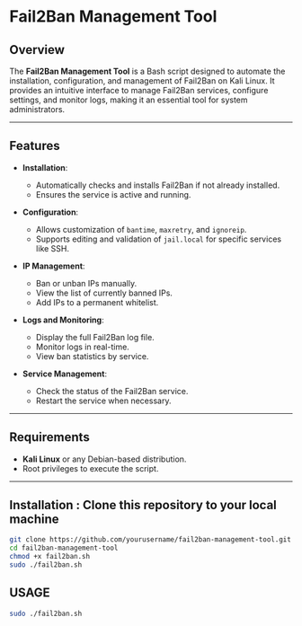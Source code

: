 # Fail2Ban Management Tool

## Overview
The **Fail2Ban Management Tool** is a Bash script designed to automate the installation, configuration, and management of Fail2Ban on Kali Linux. It provides an intuitive interface to manage Fail2Ban services, configure settings, and monitor logs, making it an essential tool for system administrators.

---

## Features
- **Installation**:
  - Automatically checks and installs Fail2Ban if not already installed.
  - Ensures the service is active and running.

- **Configuration**:
  - Allows customization of `bantime`, `maxretry`, and `ignoreip`.
  - Supports editing and validation of `jail.local` for specific services like SSH.

- **IP Management**:
  - Ban or unban IPs manually.
  - View the list of currently banned IPs.
  - Add IPs to a permanent whitelist.

- **Logs and Monitoring**:
  - Display the full Fail2Ban log file.
  - Monitor logs in real-time.
  - View ban statistics by service.

- **Service Management**:
  - Check the status of the Fail2Ban service.
  - Restart the service when necessary.

---

## Requirements
- **Kali Linux** or any Debian-based distribution.
- Root privileges to execute the script.

---

## Installation :  Clone this repository to your local machine
   ```bash
   git clone https://github.com/yourusername/fail2ban-management-tool.git
   cd fail2ban-management-tool
  chmod +x fail2ban.sh
  sudo ./fail2ban.sh
```
## USAGE
```bash
sudo ./fail2ban.sh
